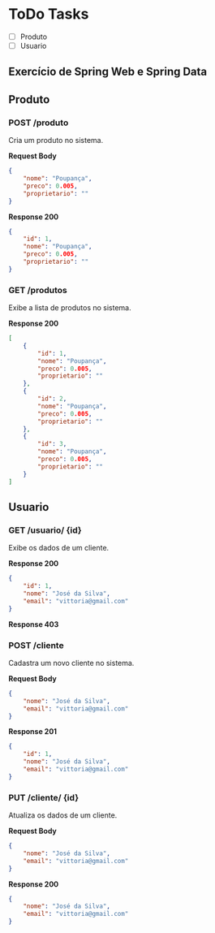 # ToDo Tasks

- [ ] Produto
- [ ] Usuario

## Exercício de Spring Web e Spring Data

## Produto

### POST /produto

Cria um produto no sistema.

**Request Body**

```json
{
    "nome": "Poupança",
    "preco": 0.005,
    "proprietario": "" 
}
```

**Response 200**

```json
{
    "id": 1,
    "nome": "Poupança",
    "preco": 0.005,
    "proprietario": "" 
}
```

### GET /produtos

Exibe a lista de produtos no sistema.

**Response 200**

```json
[
    {
        "id": 1,
        "nome": "Poupança",
        "preco": 0.005,
        "proprietario": "" 
    },
    {
        "id": 2,
        "nome": "Poupança",
        "preco": 0.005,
        "proprietario": "" 
    },
    {
        "id": 3,
        "nome": "Poupança",
        "preco": 0.005,
        "proprietario": "" 
    }
]
```

## Usuario

### GET /usuario/ {id}

Exibe os dados de um cliente.

**Response 200**

```json
{
    "id": 1,
    "nome": "José da Silva",
    "email": "vittoria@gmail.com"
}
```

**Response 403**

### POST /cliente

Cadastra um novo cliente no sistema.

**Request Body**

```json
{
    "nome": "José da Silva",
    "email": "vittoria@gmail.com"
}
```

**Response 201**

```json
{
    "id": 1,
    "nome": "José da Silva",
    "email": "vittoria@gmail.com"
}
```

### PUT /cliente/ {id}

Atualiza os dados de um cliente.

**Request Body**

```json
{
    "nome": "José da Silva",
    "email": "vittoria@gmail.com"
}
```

**Response 200**

```json
{
    "nome": "José da Silva",
    "email": "vittoria@gmail.com"
}
```

```
